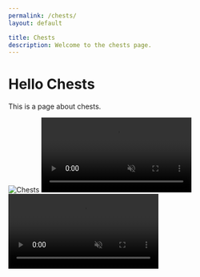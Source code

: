 ```yaml
---
permalink: /chests/
layout: default

title: Chests
description: Welcome to the chests page.
---
```




# Hello Chests

This is a page about chests.

<img class="border-radius-md mb-5" src="/assets/images/projects/chests.gif" alt="Chests" />

<video class="border-radius-md overflow-hidden w-full" autoplay muted controls loop>
    <source src="https://nicolasmaclean.com/assets/posts/2023/05/death-bloom/Trailer.mp4" type="video/mp4">
</video>

<video class="border-radius-md overflow-hidden w-full" autoplay muted controls loop>
    <source src="/assets/images/projects/Chests/BossChest.mp4" type="video/mp4">
</video>